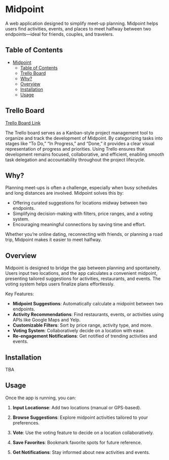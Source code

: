 # Midpoint

A web application designed to simplify meet-up planning. Midpoint helps users find activities, events, and places to meet halfway between two endpoints—ideal for friends, couples, and travelers.

## Table of Contents

- [Midpoint](#midpoint)
  - [Table of Contents](#table-of-contents)
  - [Trello Board](#trello-board)
  - [Why?](#why)
  - [Overview](#overview)
  - [Installation](#installation)
  - [Usage](#usage)

## Trello Board

[Trello Board Link](https://trello.com/invite/b/673f837e15428ac482480ea2/ATTI6f0320c1a156e3e6c4219eb884ede23439879BC9/midpoint-📍)

The Trello board serves as a Kanban-style project management tool to organize and track the development of Midpoint. By categorizing tasks into stages like “To Do,” “In Progress,” and “Done,” it provides a clear visual representation of progress and priorities. Using Trello ensures that development remains focused, collaborative, and efficient, enabling smooth task delegation and accountability throughout the project lifecycle.

## Why?

Planning meet-ups is often a challenge, especially when busy schedules and long distances are involved. Midpoint solves this by:

- Offering curated suggestions for locations midway between two endpoints.
- Simplifying decision-making with filters, price ranges, and a voting system.
- Encouraging meaningful connections by saving time and effort.

Whether you’re online dating, reconnecting with friends, or planning a road trip, Midpoint makes it easier to meet halfway.

## Overview

Midpoint is designed to bridge the gap between planning and spontaneity. Users input two locations, and the app calculates a convenient midpoint, presenting tailored suggestions for activities, restaurants, and events. The voting system helps users finalize plans effortlessly.

Key Features:

- **Midpoint Suggestions**: Automatically calculate a midpoint between two endpoints.
- **Activity Recommendations**: Find restaurants, events, or activities using APIs like Google Maps and Yelp.
- **Customizable Filters**: Sort by price range, activity type, and more.
- **Voting System**: Collaboratively decide on a location with ease.
- **Re-engagement Notifications**: Get notified of trending activities and events.

## Installation

TBA

## Usage

Once the app is running, you can:

1. **Input Locationse**: Add two locations (manual or GPS-based).

2. **Browse Suggestions**: Explore midpoint activities tailored to your preferences.

3. **Vote**: Use the voting feature to decide on a location collaboratively.

4. **Save Favorites**: Bookmark favorite spots for future reference.

5. **Get Notifications**: Stay informed about new activities and events.
